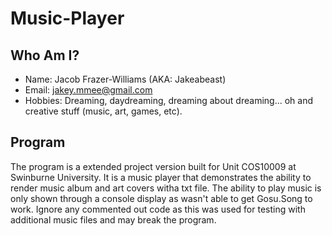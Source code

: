 # Music-Player

## Who Am I?
- Name: Jacob Frazer-Williams (AKA: Jakeabeast)
- Email: [jakey.mmee@gmail.com](mailto:"jakey.mmee@gmail.com")
- Hobbies: Dreaming, daydreaming, dreaming about dreaming... oh and creative stuff (music, art, games, etc).

## Program  
The program is a extended project version built for Unit COS10009 at Swinburne University.
It is a music player that demonstrates the ability to render music album and art covers witha txt file.
The ability to play music is only shown through a console display as wasn't able to get Gosu.Song to work.
Ignore any commented out code as this was used for testing with additional music files and may break the program.

